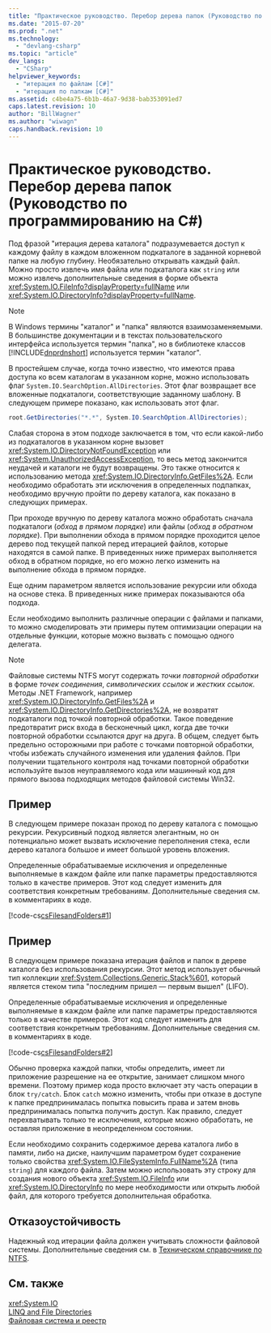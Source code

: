 ```yaml
---
title: "Практическое руководство. Перебор дерева папок (Руководство по программированию на C#) | Microsoft Docs"
ms.date: "2015-07-20"
ms.prod: ".net"
ms.technology: 
  - "devlang-csharp"
ms.topic: "article"
dev_langs: 
  - "CSharp"
helpviewer_keywords: 
  - "итерация по файлам [C#]"
  - "итерация по папкам [C#]"
ms.assetid: c4be4a75-6b1b-46a7-9d38-bab353091ed7
caps.latest.revision: 10
author: "BillWagner"
ms.author: "wiwagn"
caps.handback.revision: 10
---
```

# Практическое руководство. Перебор дерева папок (Руководство по программированию на C#)
Под фразой "итерация дерева каталога" подразумевается доступ к каждому файлу в каждом вложенном подкаталоге в заданной корневой папке на любую глубину.  Необязательно открывать каждый файл.  Можно просто извлечь имя файла или подкаталога как `string` или можно извлечь дополнительные сведения в форме объекта <xref:System.IO.FileInfo?displayProperty=fullName> или <xref:System.IO.DirectoryInfo?displayProperty=fullName>.  
  
> [!NOTE]
>  В Windows термины "каталог" и "папка" являются взаимозаменяемыми.  В большинстве документации и в текстах пользовательского интерфейса используется термин "папка", но в библиотеке классов [!INCLUDE[dnprdnshort](../../../csharp/getting-started/includes/dnprdnshort-md.md)] используется термин "каталог".  
  
 В простейшем случае, когда точно известно, что имеются права доступа ко всем каталогам в указанном корне, можно использовать флаг `System.IO.SearchOption.AllDirectories`.  Этот флаг возвращает все вложенные подкаталоги, соответствующие заданному шаблону.  В следующем примере показано, как использовать этот флаг.  
  
```c#  
root.GetDirectories("*.*", System.IO.SearchOption.AllDirectories);  
```  
  
 Слабая сторона в этом подходе заключается в том, что если какой\-либо из подкаталогов в указанном корне вызовет <xref:System.IO.DirectoryNotFoundException> или <xref:System.UnauthorizedAccessException>, то весь метод закончится неудачей и каталоги не будут возвращены.  Это также относится к использованию метода <xref:System.IO.DirectoryInfo.GetFiles%2A>.  Если необходимо обработать эти исключения в определенных подпапках, необходимо вручную пройти по дереву каталога, как показано в следующих примерах.  
  
 При проходе вручную по дереву каталога можно обработать сначала подкаталоги \(*обход в прямом порядке*\) или файлы \(*обход в обратном порядке*\).  При выполнении обхода в прямом порядке проходится целое дерево под текущей папкой перед итерацией файлов, которые находятся в самой папке.  В приведенных ниже примерах выполняется обход в обратном порядке, но его можно легко изменить на выполнение обхода в прямом порядке.  
  
 Еще одним параметром является использование рекурсии или обхода на основе стека.  В приведенных ниже примерах показываются оба подхода.  
  
 Если необходимо выполнить различные операции с файлами и папками, то можно смоделировать эти примеры путем оптимизации операции на отдельные функции, которые можно вызвать с помощью одного делегата.  
  
> [!NOTE]
>  Файловые системы NTFS могут содержать *точки повторной обработки* в форме *точек соединения*, *символических ссылок* и *жестких ссылок*.  Методы .NET Framework, например <xref:System.IO.DirectoryInfo.GetFiles%2A> и <xref:System.IO.DirectoryInfo.GetDirectories%2A>, не возвратят подкаталоги под точкой повторной обработки.  Такое поведение предотвратит риск входа в бесконечный цикл, когда две точки повторной обработки ссылаются друг на друга.  В общем, следует быть предельно осторожными при работе с точками повторной обработки, чтобы избежать случайного изменения или удаления файлов.  При получении тщательного контроля над точками повторной обработки используйте вызов неуправляемого кода или машинный код для прямого вызова подходящих методов файловой системы Win32.  
  
## Пример  
 В следующем примере показан проход по дереву каталога с помощью рекурсии.  Рекурсивный подход является элегантным, но он потенциально может вызвать исключение переполнения стека, если дерево каталога большое и имеет большой уровень вложения.  
  
 Определенные обрабатываемые исключения и определенные выполняемые в каждом файле или папке параметры предоставляются только в качестве примеров.  Этот код следует изменить для соответствия конкретным требованиям.  Дополнительные сведения см. в комментариях в коде.  
  
 [!code-cs[csFilesandFolders#1](../../../csharp/programming-guide/file-system/codesnippet/csharp/csFilesFolders/FileIteration.cs#1)]  
  
## Пример  
 В следующем примере показана итерация файлов и папок в дереве каталога без использования рекурсии.  Этот метод использует обычный тип коллекции <xref:System.Collections.Generic.Stack%601>, который является стеком типа "последним пришел — первым вышел" \(LIFO\).  
  
 Определенные обрабатываемые исключения и определенные выполняемые в каждом файле или папке параметры предоставляются только в качестве примеров.  Этот код следует изменить для соответствия конкретным требованиям.  Дополнительные сведения см. в комментариях в коде.  
  
 [!code-cs[csFilesandFolders#2](../../../csharp/programming-guide/file-system/codesnippet/csharp/csFilesFolders/FileIteration.cs#2)]  
  
 Обычно проверка каждой папки, чтобы определить, имеет ли приложение разрешение на ее открытие, занимает слишком много времени.  Поэтому пример кода просто включает эту часть операции в блок `try/catch`.  Блок `catch` можно изменить, чтобы при отказе в доступе к папке предпринималась попытка повысить права и затем вновь предпринималась попытка получить доступ.  Как правило, следует перехватывать только те исключения, которые можно обработать, не оставляя приложение в неопределенном состоянии.  
  
 Если необходимо сохранить содержимое дерева каталога либо в памяти, либо на диске, наилучшим параметром будет сохранение только свойства <xref:System.IO.FileSystemInfo.FullName%2A> \(типа `string`\) для каждого файла.  Затем можно использовать эту строку для создания нового объекта <xref:System.IO.FileInfo> или <xref:System.IO.DirectoryInfo> по мере необходимости или открыть любой файл, для которого требуется дополнительная обработка.  
  
## Отказоустойчивость  
 Надежный код итерации файла должен учитывать сложности файловой системы.  Дополнительные сведения см. в [Техническом справочнике по NTFS](http://go.microsoft.com/fwlink/?LinkId=79488).  
  
## См. также  
 <xref:System.IO>   
 [LINQ and File Directories](../../../visual-basic/programming-guide/concepts/linq/linq-and-file-directories.md)   
 [Файловая система и реестр](../../../csharp/programming-guide/file-system/file-system-and-the-registry.md)